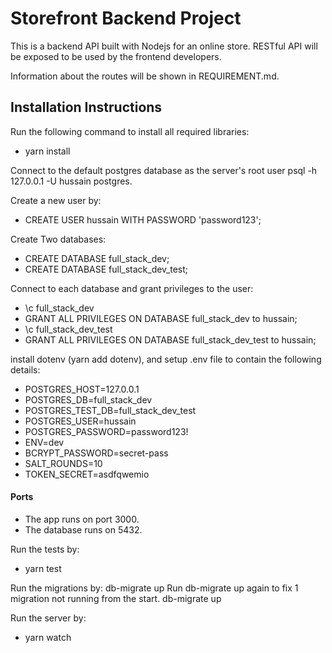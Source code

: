 # Storefront Backend Project
This is a backend API built with Nodejs for an online store.
RESTful API will be exposed to be used by the frontend developers.

Information about the routes will be shown in REQUIREMENT.md.
## Installation Instructions

Run the following command to install all required libraries:
- yarn install

Connect to the default postgres database as the server's root user psql -h 127.0.0.1 -U hussain postgres.

Create a new user by:
- CREATE USER hussain WITH PASSWORD 'password123';

Create Two databases:
- CREATE DATABASE full_stack_dev;
- CREATE DATABASE full_stack_dev_test;

Connect to each database and grant privileges to the user:
- \c full_stack_dev
- GRANT ALL PRIVILEGES ON DATABASE full_stack_dev to hussain;
- \c full_stack_dev_test
- GRANT ALL PRIVILEGES ON DATABASE full_stack_dev_test to hussain;
    
install dotenv (yarn add dotenv), and setup .env file to contain the following details:
- POSTGRES_HOST=127.0.0.1
- POSTGRES_DB=full_stack_dev
- POSTGRES_TEST_DB=full_stack_dev_test
- POSTGRES_USER=hussain
- POSTGRES_PASSWORD=password123!
- ENV=dev
- BCRYPT_PASSWORD=secret-pass
- SALT_ROUNDS=10
- TOKEN_SECRET=asdfqwemio

#### Ports
- The app runs on port 3000.
- The database runs on 5432.


Run the tests by:
- yarn test

Run the migrations by:
db-migrate up
Run db-migrate up again to fix 1 migration not running from the start.
db-migrate up 

Run the server by:
- yarn watch


